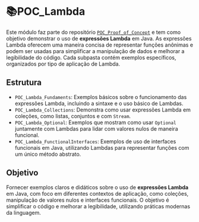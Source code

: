 # 📚POC_Lambda

Este módulo faz parte do repositório [`POC_Proof_of_Concept`](https://github.com/Higur1/POC_Proof_of_Concept) e tem como objetivo demonstrar o uso de **expressões Lambda** em Java. As expressões Lambda oferecem uma maneira concisa de representar funções anônimas e podem ser usadas para simplificar a manipulação de dados e melhorar a legibilidade do código. Cada subpasta contém exemplos específicos, organizados por tipo de aplicação de Lambda.

## Estrutura

- `POC_Lambda_Fundaments`: Exemplos básicos sobre o funcionamento das expressões Lambda, incluindo a sintaxe e o uso básico de Lambdas.
- `POC_Lambda_Collections`: Demonstra como usar expressões Lambda em coleções, como listas, conjuntos e com `Stream`.
- `POC_Lambda_Optional`: Exemplos que mostram como usar `Optional` juntamente com Lambdas para lidar com valores nulos de maneira funcional.
- `POC_Lambda_FunctionalInterfaces`: Exemplos de uso de interfaces funcionais em Java, utilizando Lambdas para representar funções com um único método abstrato.

## Objetivo

Fornecer exemplos claros e didáticos sobre o uso de **expressões Lambda** em Java, com foco em diferentes contextos de aplicação, como coleções, manipulação de valores nulos e interfaces funcionais. O objetivo é simplificar o código e melhorar a legibilidade, utilizando práticas modernas da linguagem.

